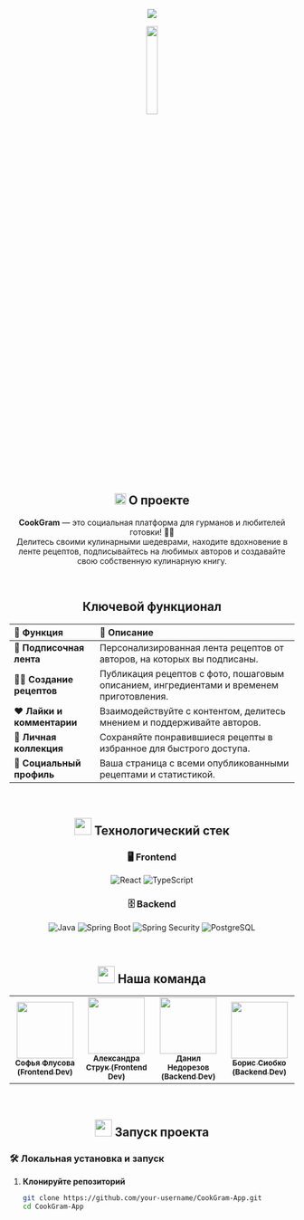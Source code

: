 <p align="center">
  <img src="https://readme-typing-svg.herokuapp.com/?font=Righteous&size=35&center=true&vCenter=true&width=600&height=70&duration=4000&lines=Добро+пожаловать+в+CookGram!+🍳" />
</p>

<div align="center">
  <img width="20%" height="auto" src="https://funny.klev.club/uploads/posts/2024-03/funny-klev-club-p-smeshnie-kartinki-gotovka-yedi-9.jpg"/>
</div>

<br/>

<!-- ОПИСАНИЕ ПРОЕКТА -->
<h2 align="center"><img width="20" src="https://img.freepik.com/premium-vector/line-icon-open-book-vector-outline-illustration-isolated-white-reading-symbol_439591-525.jpg?semt=ais_hybrid&w=740&q=80"> О проекте</h2>

<p align="center">
  <strong>CookGram</strong> — это социальная платформа для гурманов и любителей готовки! 🍳✨ <br/>
  Делитесь своими кулинарными шедеврами, находите вдохновение в ленте рецептов, подписывайтесь на любимых авторов и создавайте свою собственную кулинарную книгу.
</p>

<br />

<!-- ФУНКЦИОНАЛ -->
<h2 align="center">Ключевой функционал</h2>

<div align="center">

| 🎯 Функция | 📝 Описание |
|:-----------|:------------|
| **📱 Подписочная лента** | Персонализированная лента рецептов от авторов, на которых вы подписаны. |
| **👨‍🍳 Создание рецептов** | Публикация рецептов с фото, пошаговым описанием, ингредиентами и временем приготовления. |
| **❤️ Лайки и комментарии** | Взаимодействуйте с контентом, делитесь мнением и поддерживайте авторов. |
| **📂 Личная коллекция** | Сохраняйте понравившиеся рецепты в избранное для быстрого доступа. |
| **👥 Социальный профиль** | Ваша страница с всеми опубликованными рецептами и статистикой. |

</div>

<br />

<!-- ТЕХНОЛОГИИ -->
<h2 align="center"><img width="30" src="https://cdn-icons-png.flaticon.com/512/103/103657.png"> Технологический стек</h2>

<div align="center">

### 🖥️ Frontend
![React](https://img.shields.io/badge/React-20232A?style=for-the-badge&logo=react&logoColor=61DAFB)
![TypeScript](https://img.shields.io/badge/TypeScript-007ACC?style=for-the-badge&logo=typescript&logoColor=white)

### 🗄️ Backend
![Java](https://img.shields.io/badge/Java-ED8B00?style=for-the-badge&logo=openjdk&logoColor=white)
![Spring Boot](https://img.shields.io/badge/Spring_Boot-6DB33F?style=for-the-badge&logo=springboot&logoColor=white)
![Spring Security](https://img.shields.io/badge/Spring_Security-6DB33F?style=for-the-badge&logo=springsecurity&logoColor=white)
![PostgreSQL](https://img.shields.io/badge/PostgreSQL-316192?style=for-the-badge&logo=postgresql&logoColor=white)

</div>

<br />

<!-- КОМАНДА -->
<h2 align="center"><img width="30" src="https://cdn-icons-png.flaticon.com/512/2636/2636184.png"> Наша команда</h2>

<div align="center">

<table>
  <tr>
    <td align="center"><a href="https://github.com/Bazhenator"><img src="https://avatars.githubusercontent.com/u/113100166?s=400&u=da4912d13e83d9771e944596eef6bfbb2ce42f1f&v=4" width="100px;" alt=""/><br /><sub><b>Софья Флусова (Frontend Dev)</b></sub></a><br /></td>
    <td align="center"><a href="https://github.com/sashass635"><img src="https://i.pinimg.com/564x/b4/70/52/b4705262baade08b3bda17a757a385bb.jpg" width="100px;" alt=""/><br /><sub><b>Александра Струк (Frontend Dev)</b></sub></a><br /></td>
    <td align="center"><a href="https://github.com/DinozavrrrDan"><img src="https://pictures.pibig.info/uploads/posts/2023-04/1680564486_pictures-pibig-info-p-malenkii-dinozavrik-risunok-instagram-4.jpg" width="100px;" alt=""/><br /><sub><b>Данил Недорезов (Backend Dev)</b></sub></a><br /></td>
    <td align="center"><a href="https://github.com/magellon17"><img src="https://avatars.githubusercontent.com/u/113712614?v=4" width="100px;" alt=""/><br /><sub><b>Борис Сиобко (Backend Dev)</b></sub></a><br /></td>
  </tr>
</table>

</div>

<br />

<!-- ЗАПУСК ПРОЕКТА -->
<h2 align="center"><img width="30" src="https://encrypted-tbn0.gstatic.com/images?q=tbn:ANd9GcRLtdmxtV6dsJwtBGZflyfnkerbwAniTZjZvw&s"> Запуск проекта</h2>

### 🛠️ Локальная установка и запуск

1. **Клонируйте репозиторий**
   ```bash
   git clone https://github.com/your-username/CookGram-App.git
   cd CookGram-App